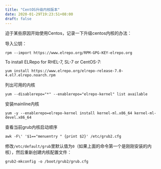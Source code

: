 ```yaml
---
title: "CentOS升级内核版本"
date: 2020-01-29T19:23:51+08:00
draft: false
---
```


迫于某些原因开始使用Centos，记录一下升级centos内核的办法：  

导入公钥：

```shell
rpm --import https://www.elrepo.org/RPM-GPG-KEY-elrepo.org
```

To install ELRepo for RHEL-7, SL-7 or CentOS-7:

```shell
yum install https://www.elrepo.org/elrepo-release-7.0-4.el7.elrepo.noarch.rpm
```

列出可用的内核

```shell
yum --disablerepo="*" --enablerepo="elrepo-kernel" list available
```

安装mainline内核

```
yum -y --enablerepo=elrepo-kernel install kernel-ml.x86_64 kernel-ml-devel.x86_64 
```

查看当前grub内核启动顺序

```shell
awk -F\' '$1=="menuentry " {print $2}' /etc/grub2.cfg
```

修改`/etc/default/grub`里默认值为`0`（如果上面的命令第一个是刚刚安装的内核），然后重新创建内核配置文件：

``` shell
grub2-mkconfig -o /boot/grub2/grub.cfg
```